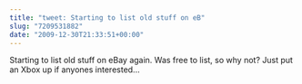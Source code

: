 ```yaml
---
title: "tweet: Starting to list old stuff on eB"
slug: "7209531882"
date: "2009-12-30T21:33:51+00:00"
---
```

Starting to list old stuff on eBay again. Was free to list, so why not? Just put an Xbox up if anyones interested...